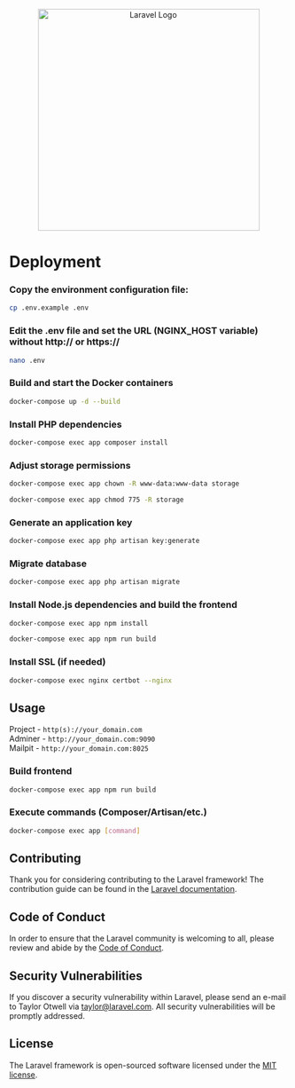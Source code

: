<p align="center"><a href="https://laravel.com" target="_blank"><img src="https://raw.githubusercontent.com/laravel/art/master/logo-lockup/5%20SVG/2%20CMYK/1%20Full%20Color/laravel-logolockup-cmyk-red.svg" width="400" alt="Laravel Logo"></a></p>

# Deployment
### Copy the environment configuration file:
```bash
cp .env.example .env
```
### Edit the .env file and set the URL (NGINX_HOST variable) without http:// or https://
```bash
nano .env
```
### Build and start the Docker containers
```bash
docker-compose up -d --build
```
### Install PHP dependencies
```bash
docker-compose exec app composer install
``` 
### Adjust storage permissions
```bash
docker-compose exec app chown -R www-data:www-data storage
```
```bash
docker-compose exec app chmod 775 -R storage
```
### Generate an application key
```bash
docker-compose exec app php artisan key:generate
```
### Migrate database
```bash
docker-compose exec app php artisan migrate
```
### Install Node.js dependencies and build the frontend
```bash
docker-compose exec app npm install
```
```bash
docker-compose exec app npm run build
```
### Install SSL (if needed)
```bash
docker-compose exec nginx certbot --nginx
```

## Usage
Project - `http(s)://your_domain.com`\
Adminer - `http://your_domain.com:9090`\
Mailpit - `http://your_domain.com:8025`
### Build frontend
```bash
docker-compose exec app npm run build
```
### Execute commands (Composer/Artisan/etc.)
```bash
docker-compose exec app [command]
```

## Contributing

Thank you for considering contributing to the Laravel framework! The contribution guide can be found in the [Laravel documentation](https://laravel.com/docs/contributions).

## Code of Conduct

In order to ensure that the Laravel community is welcoming to all, please review and abide by the [Code of Conduct](https://laravel.com/docs/contributions#code-of-conduct).

## Security Vulnerabilities

If you discover a security vulnerability within Laravel, please send an e-mail to Taylor Otwell via [taylor@laravel.com](mailto:taylor@laravel.com). All security vulnerabilities will be promptly addressed.

## License

The Laravel framework is open-sourced software licensed under the [MIT license](https://opensource.org/licenses/MIT).
